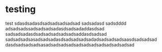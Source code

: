 # testing
test
sdasdsadasdsadsadsadsadsad
sadsadasd
sadsdddd
adsadsadssadsadsadsadasdsadsadaddasdsad
sadsadsadasdsadsadsadsadsadsaddasdsadsad
sadsadsadsasadsadsadasdsadsadsadsadadsadsadsadsaasdsadsadsad
dasdsadsadsadsasadsadsadsadsadsadsadsadsadsadsadsad
